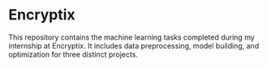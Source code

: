 # Encryptix
This repository contains the machine learning tasks completed during my internship at Encryptix. It includes data preprocessing, model building, and optimization for three distinct projects.
